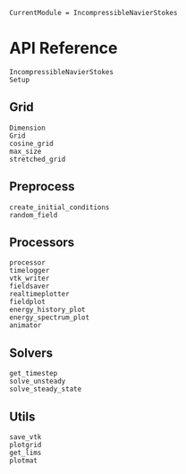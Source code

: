 ```@meta
CurrentModule = IncompressibleNavierStokes
```

# API Reference

```@docs
IncompressibleNavierStokes
Setup
```


## Grid

```@docs
Dimension
Grid
cosine_grid
max_size
stretched_grid
```

## Preprocess

```@docs
create_initial_conditions
random_field
```

## Processors

```@docs
processor
timelogger
vtk_writer
fieldsaver
realtimeplotter
fieldplot
energy_history_plot
energy_spectrum_plot
animator
```

## Solvers

```@docs
get_timestep
solve_unsteady
solve_steady_state
```

## Utils

```@docs
save_vtk
plotgrid
get_lims
plotmat
```
